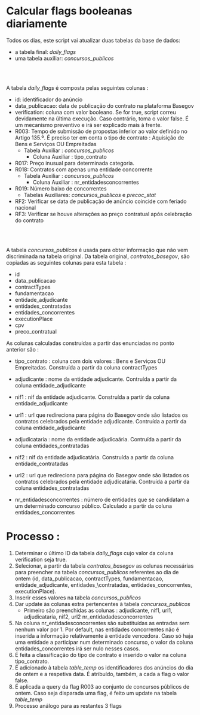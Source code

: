 # Calcular flags booleanas diariamente 

Todos os dias, este script vai atualizar duas tabelas da base de dados: 

- a tabela final: *daily_flags*
- uma tabela auxiliar: *concursos\_publicos*


<br>
<br>


A tabela *daily_flags* é composta pelas seguintes colunas : 

- id: identificador do anúncio
- data\_publicacao: data de publicação do contrato na plataforma Basegov
- verification: coluna com valor booleano. Se for true, script correu devidamente na última execução. Caso contrário, toma o valor false. É um mecanismo preventivo e irá ser explicado mais à frente. 
- R003: Tempo de submissão de propostas inferior ao valor definido no Artigo 135.º. É preciso ter em conta o tipo de contrato : Aquisição de Bens e Serviços OU Empreitadas
    - Tabela Auxiliar : *concursos\_publicos*
        - Coluna Auxiliar : tipo\_contrato
- R017: Preço inusual para determinada categoria. 
- R018: Contratos com apenas uma entidade concorrente
    - Tabela Auxiliar : *concursos\_publicos*
        - Coluna Auxiliar : nr\_entidadesconcorrentes
- R019: Número baixo de concorrentes
    - Tabelas Auxiliares: *concursos_publicos* e *precoc_stat*
- RF2: Verificar se data de publicação de anúncio coincide com feriado nacional
- RF3: Verificar se houve alterações ao preço contratual após celebração do contrato


<br>
<br>


A tabela *concursos\_publicos* é usada para obter informação que não vem discriminada na tabela original. Da tabela original, *contratos_basegov*, são copiadas as seguintes colunas para esta tabela : 

- id
- data\_publicacao
- contractTypes
- fundamentacao
- entidade_adjudicante
- entidades_contratadas
- entidades_concorrentes
- executionPlace
- cpv
- preco_contratual


As colunas calculadas construídas a partir das enunciadas no ponto anterior são :

- tipo\_contrato : coluna com dois valores : Bens e Serviços OU Empreitadas. Construída a partir da coluna contractTypes
- adjudicante : nome da entidade adjudicante. Contruída a partir da coluna entidade\_adjudicante
- nif1 : nif da entidade adjudicante. Construída a partir da coluna entidade\_adjudicante
- url1 : url que redireciona para página do Basegov onde são listados os contratos celebrados pela entidade adjudicante. Contruída a partir da coluna entidade\_adjudicante

- adjudicataria : nome da entidade adjudicaária. Contruída a partir da coluna entidades\_contratadas
- nif2 : nif da entidade adjudicatária. Construída a partir da coluna entidade\_contratadas
- url2 : url que redireciona para página do Basegov onde são listados os contratos celebrados pela entidade adjudicatária. Contruída a partir da coluna entidades\_contratadas
- nr\_entidadesconcorrentes : número de entidades que se candidatam a um determinado concurso público. Calculado a partir da coluna entidades\_concorrentes



# Processo : 

1. Determinar o último ID da tabela *daily_flags* cujo valor da coluna verification seja true.  
2. Selecionar, a partir da tabela *contratos\_basegov* as colunas necessárias para preencher na tabela *concursos\_publicos* referentes ao dia de ontem (id, data\_publicacao, contractTypes, fundamentacao, entidade\_adjudicante, entidades_\contratadas, entidades\_concorrentes, executionPlace). 
3. Inserir esses valores na tabela *concursos\_publicos*
4. Dar update às colunas extra pertencentes à tabela *concursos\_publicos*
    - Primeiro são preenchidas as colunas : adjudicante, nif1, url1, adjudicataria, nif2, url2 nr\_entidadadesconcorrentes
5. Na coluna nr\_entidadesconcorrentes são substituídas as entradas sem nenhum valor por 1. Por default, nas entidades concorrentes não é inserida a informação relativamente à entidade vencedora. Caso só haja uma entidade a participar num determinado concurso, o valor da coluna entidades\_concorrentes irá ser nulo nesses casos. 
6. É feita a classificação do tipo de contrato e inserido o valor na coluna tipo\_contrato.
7. É adicionado à tabela *table_temp* os identificadores dos anúncios do dia de ontem e a respetiva data. É atribuído, também, a cada a flag o valor false. 
8. É aplicada a query da flag R003 ao conjunto de concursos públicos de ontem. Caso seja disparada uma flag, é feito um update na tabela *table\_temp*
9. Processo análogo para as restantes 3 flags


<br>
<br>

<!--- O cronjob é definido da seguinte forma: 

```
$ crontab -e 

# inserir este comando
0 9 * * * /home/francisco/MECAD/COMP/comp/bin/python3 /home/francisco/MECAD/2º\ Ano/Estágio/forcera/scripts/cron_jobs/daily_ids.py
```
---!>

